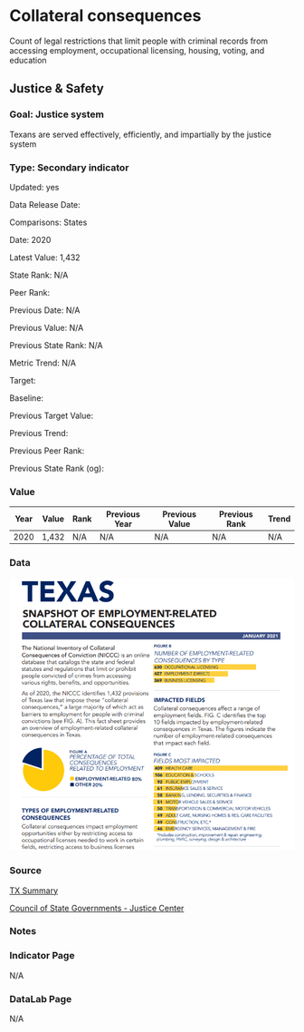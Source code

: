 # Collateral consequences

Count of legal restrictions that limit people with criminal records from accessing employment, occupational licensing, housing, voting, and education

## Justice & Safety

### Goal: Justice system

Texans are served effectively, efficiently, and impartially by the justice system

### Type: Secondary indicator

Updated: yes

Data Release Date: 


Comparisons: States

Date: 2020

Latest Value: 1,432 

State Rank: N/A

Peer Rank: 

Previous Date: N/A

Previous Value: N/A

Previous State Rank: N/A

Metric Trend: N/A

Target: 

Baseline: 

Previous Target Value: 

Previous Trend: 

Previous Peer Rank: 

Previous State Rank (og): 

### Value

| Year |  Value      | Rank     | Previous Year   | Previous Value | Previous Rank | Trend | 
| ----------- | ----------- | ----------- | ----------- | ----------- | ----------- | -----------|
|    2020    |     1,432      | N/A         |     N/A      |    N/A     | N/A         |   N/A    | 

### Data

![screenshot](./barriers.PNG)

### Source

[TX Summary](https://csgjusticecenter.org/publications/after-the-sentence-more-consequences/state-reports/state/?usState=texas)

[Council of State Governments - Justice Center](https://csgjusticecenter.org/publications/after-the-sentence-more-consequences/state-reports/)



### Notes

### Indicator Page

N/A

### DataLab Page

N/A
